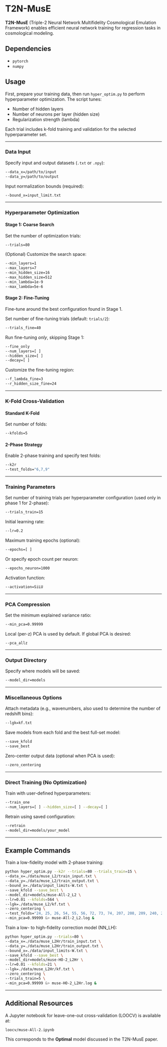 # T2N-MusE

**T2N-MusE** (Triple-2 Neural Network Multifidelity Cosmological Emulation Framework) enables efficient neural network training for regression tasks in cosmological modeling.

## Dependencies

- `pytorch`
- `numpy`

## Usage

First, prepare your training data, then run `hyper_optim.py` to perform hyperparameter optimization. The script tunes:

- Number of hidden layers  
- Number of neurons per layer (hidden size)  
- Regularization strength (lambda)

Each trial includes k-fold training and validation for the selected hyperparameter set.

---

### Data Input

Specify input and output datasets (`.txt` or `.npy`):

```bash
--data_x=/path/to/input
--data_y=/path/to/output
```

Input normalization bounds (required):

```bash
--bound_x=input_limit.txt
```

---

### Hyperparameter Optimization

#### Stage 1: Coarse Search

Set the number of optimization trials:

```bash
--trials=80
```

(Optional) Customize the search space:

```bash
--min_layers=1
--max_layers=7
--min_hidden_size=16
--max_hidden_size=512
--min_lambda=1e-9
--max_lambda=5e-6
```

#### Stage 2: Fine-Tuning

Fine-tune around the best configuration found in Stage 1.

Set number of fine-tuning trials (default: `trials/2`):

```bash
--trials_fine=40
```

Run fine-tuning *only*, skipping Stage 1:

```bash
--fine_only
--num_layers=[ ]
--hidden_size=[ ]
--decay=[ ]
```

Customize the fine-tuning region:

```bash
--f_lambda_fine=3
--r_hidden_size_fine=24
```

---

### K-Fold Cross-Validation

#### Standard K-Fold

Set number of folds:

```bash
--kfolds=5
```

#### 2-Phase Strategy

Enable 2-phase training and specify test folds:

```bash
--k2r
--test_folds="6,7,9"
```

---

### Training Parameters

Set number of training trials per hyperparameter configuration (used only in phase 1 for 2-phase):

```bash
--trials_train=15
```

Initial learning rate:

```bash
--lr=0.2
```

Maximum training epochs (optional):

```bash
--epochs=[ ]
```

Or specify epoch count per neuron:

```bash
--epochs_neuron=1000
```

Activation function:

```bash
--activation=SiLU
```

---

### PCA Compression

Set the minimum explained variance ratio:

```bash
--min_pca=0.99999
```
Local (per-z) PCA is used by default. If global PCA is desired:
```
--pca_allz
```


---

### Output Directory

Specify where models will be saved:

```bash
--model_dir=models
```

---

### Miscellaneous Options

Attach metadata (e.g., wavenumbers, also used to determine the number of redshift bins):

```bash
--lgk=kf.txt
```

Save models from each fold and the best full-set model:

```bash
--save_kfold
--save_best
```

Zero-center output data (optional when PCA is used):

```bash
--zero_centering
```

---

### Direct Training (No Optimization)

Train with user-defined hyperparameters:

```bash
--train_one
--num_layers=[ ] --hidden_size=[ ] --decay=[ ]
```

Retrain using saved configuration:

```bash
--retrain
--model_dir=models/your_model
```

---

## Example Commands

Train a low-fidelity model with 2-phase training:

```bash
python hyper_optim.py --k2r --trials=80 --trials_train=15 \
--data_x=./data/muse_L2/train_input.txt \
--data_y=./data/muse_L2/train_output.txt \
--bound_x=./data/input_limits-W.txt \
--save_kfold --save_best \
--model_dir=models/muse-All-2_L2 \
--lr=0.01 --kfolds=564 \
--lgk=./data/muse_L2/kf.txt \
--zero_centering \
--test_folds="24, 25, 26, 54, 55, 56, 72, 73, 74, 207, 208, 209, 240, 241, 242, 300, 301, 302, 522, 523, 524" \
--min_pca=0.99999 &> muse-All-2_L2.log &
```

Train a low- to high-fidelity correction model (NN_LH):

```bash
python hyper_optim.py --trials=80 \
--data_x=./data/muse_L2Hr/train_input.txt \
--data_y=./data/muse_L2Hr/train_output.txt \
--bound_x=./data/input_limits-W.txt \
--save_kfold --save_best \
--model_dir=models/muse-HO-2_L2Hr \
--lr=0.01 --kfolds=21 \
--lgk=./data/muse_L2Hr/kf.txt \
--zero_centering \
--trials_train=5 \
--min_pca=0.99999 &> muse-HO-2_L2Hr.log &
```

---

## Additional Resources

A Jupyter notebook for leave-one-out cross-validation (LOOCV) is available at:

```
loocv/muse-All-2.ipynb
```

This corresponds to the **Optimal** model discussed in the T2N-MusE paper.


